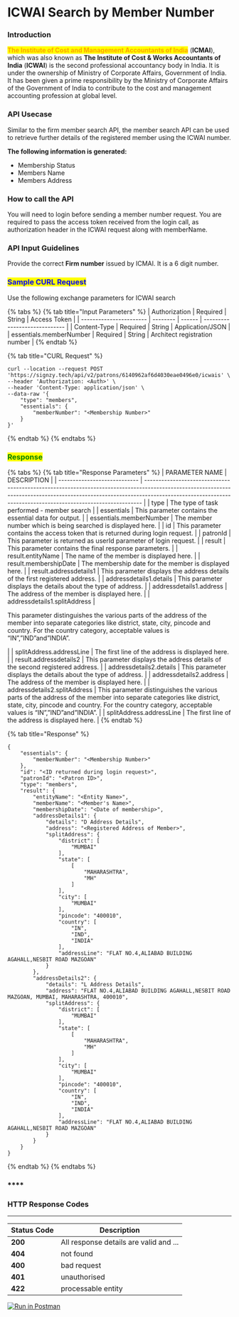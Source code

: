 # ICWAI Search by Member Number

### Introduction

<mark style="color:orange;">**The Institute of Cost and Management Accountants of India**</mark> (**ICMAI**), which was also known as **The Institute of Cost & Works Accountants of India** (**ICWAI**) is the second professional accountancy body in India. It is under the ownership of Ministry of Corporate Affairs, Government of India. It has been given a prime responsibility by the Ministry of Corporate Affairs of the Government of India to contribute to the cost and management accounting profession at global level.

### API Usecase

Similar to the firm member search API, the member search API can be used to retrieve further details of the registered member using the ICWAI number.

**The following information is generated:**

* Membership Status
* Members Name
* Members Address

### How to call the API

You will need to login before sending a member number request. You are required to pass the access token received from the login call, as authorization header in the ICWAI request along with memberName.

### API Input Guidelines

Provide the correct **Firm number** issued by ICMAI. It is a 6 digit number.

### <mark style="color:blue;">Sample CURL Request</mark>

Use the following exchange parameters for ICWAI search

{% tabs %}
{% tab title="Input Parameters" %}
| Authorization           | Required | String | Access Token                  |
| ----------------------- | -------- | ------ | ----------------------------- |
| Content-Type            | Required | String | Application/JSON              |
| essentials.memberNumber | Required | String | Architect registration number |
{% endtab %}

{% tab title="CURL Request" %}
```
curl --location --request POST 'https://signzy.tech/api/v2/patrons/6140962af6d4030eae0496e0/icwais' \
--header 'Authorization: <Auth>' \
--header 'Content-Type: application/json' \
--data-raw '{
    "type": "members",
    "essentials": {
        "memberNumber": "<Membership Number>"
    }
}'
```
{% endtab %}
{% endtabs %}

### <mark style="color:green;">**Response**</mark>

{% tabs %}
{% tab title="Response Parameters" %}
| PARAMETER NAME               | DESCRIPTION                                                                                                                                                                                                                               |
| ---------------------------- | ----------------------------------------------------------------------------------------------------------------------------------------------------------------------------------------------------------------------------------------- |
| type                         | The type of task performed - member search                                                                                                                                                                                                |
| essentials                   | This parameter contains the essential data for output.                                                                                                                                                                                    |
| essentials.memberNumber      | The member number which is being searched is displayed here.                                                                                                                                                                              |
| id                           | This parameter contains the access token that is returned during login request.                                                                                                                                                           |
| patronId                     | This parameter is returned as userId parameter of login request.                                                                                                                                                                          |
| result                       | This parameter contains the final response parameters.                                                                                                                                                                                    |
| result.entityName            | The name of the member is displayed here.                                                                                                                                                                                                 |
| result.membershipDate        | The membership date for the member is displayed here.                                                                                                                                                                                     |
| result.addressdetails1       | This parameter displays the address details of the first registered address.                                                                                                                                                              |
| addressdetails1.details      | This parameter displays the details about the type of address.                                                                                                                                                                            |
| addressdetails1.address      | The address of the member is displayed here.                                                                                                                                                                                              |
| addressdetails1.splitAddress | <p>This parameter distinguishes the various parts of the address of the member into separate categories like district, state, city, pincode and country. For the country category, acceptable values is “IN”,”IND”and”INDIA”.</p><p></p> |
| splitAddress.addressLine     | The first line of the address is displayed here.                                                                                                                                                                                          |
| result.addressdetails2       | This parameter displays the address details of the second registered address.                                                                                                                                                             |
| addressdetails2.details      | This parameter displays the details about the type of address.                                                                                                                                                                            |
| addressdetails2.address      | The address of the member is displayed here.                                                                                                                                                                                              |
| addressdetails2.splitAddress | This parameter distinguishes the various parts of the address of the member into separate categories like district, state, city, pincode and country. For the country category, acceptable values is “IN”,”IND”and”INDIA”.&#xD;           |
| splitAddress.addressLine     | The first line of the address is displayed here.                                                                                                                                                                                          |
{% endtab %}

{% tab title="Response" %}
```
{
    "essentials": {
        "memberNumber": "<Membership Number>"
    },
    "id": "<ID returned during login request>",
    "patronId": "<Patron ID>",
    "type": "members",
    "result": {
        "entityName": "<Entity Name>",
        "memberName": "<Member's Name>",
        "membershipDate": "<Date of membership>",
        "addressDetails1": {
            "details": "D Address Details",
            "address": "<Registered Address of Member>",
            "splitAddress": {
                "district": [
                    "MUMBAI"
                ],
                "state": [
                    [
                        "MAHARASHTRA",
                        "MH"
                    ]
                ],
                "city": [
                    "MUMBAI"
                ],
                "pincode": "400010",
                "country": [
                    "IN",
                    "IND",
                    "INDIA"
                ],
                "addressLine": "FLAT NO.4,ALIABAD BUILDING AGAHALL,NESBIT ROAD MAZGOAN"
            }
        },
        "addressDetails2": {
            "details": "L Address Details",
            "address": "FLAT NO.4,ALIABAD BUILDING AGAHALL,NESBIT ROAD MAZGOAN, MUMBAI, MAHARASHTRA, 400010",
            "splitAddress": {
                "district": [
                    "MUMBAI"
                ],
                "state": [
                    [
                        "MAHARASHTRA",
                        "MH"
                    ]
                ],
                "city": [
                    "MUMBAI"
                ],
                "pincode": "400010",
                "country": [
                    "IN",
                    "IND",
                    "INDIA"
                ],
                "addressLine": "FLAT NO.4,ALIABAD BUILDING AGAHALL,NESBIT ROAD MAZGOAN"
            }
        }
    }
}
```
{% endtab %}
{% endtabs %}

### ****

### **HTTP Response Codes**

****

| Status Code | Description                            |
| ----------- | -------------------------------------- |
| **200**     | All response details are valid and ... |
| **404**     | not found                              |
| **400**     | bad request                            |
| **401**     | unauthorised                           |
| **422**     | processable entity                     |



&#x20;[![Run in Postman](https://run.pstmn.io/button.svg)](https://www.getpostman.com/run-collection/41d72985ca290482e6b4)
